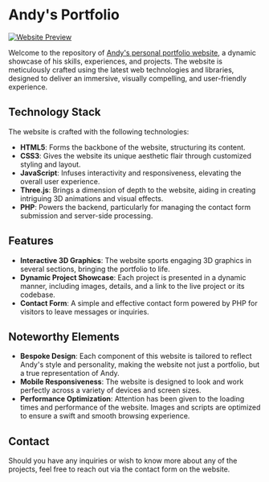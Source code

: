 # Andy's Portfolio

[![Website Preview](https://github.com/andy-buk/portfolio/assets/117706469/157ac0a9-c1b6-42c6-a9bc-f08975117df9)](https://www.andyb.tech)

Welcome to the repository of [Andy's personal portfolio website](https://www.andyb.tech), a dynamic showcase of his skills, experiences, and projects. The website is meticulously crafted using the latest web technologies and libraries, designed to deliver an immersive, visually compelling, and user-friendly experience.

## Technology Stack

The website is crafted with the following technologies:

- **HTML5**: Forms the backbone of the website, structuring its content.
- **CSS3**: Gives the website its unique aesthetic flair through customized styling and layout. 
- **JavaScript**: Infuses interactivity and responsiveness, elevating the overall user experience.
- **Three.js**: Brings a dimension of depth to the website, aiding in creating intriguing 3D animations and visual effects.
- **PHP**: Powers the backend, particularly for managing the contact form submission and server-side processing.

## Features

- **Interactive 3D Graphics**: The website sports engaging 3D graphics in several sections, bringing the portfolio to life.
- **Dynamic Project Showcase**: Each project is presented in a dynamic manner, including images, details, and a link to the live project or its codebase.
- **Contact Form**: A simple and effective contact form powered by PHP for visitors to leave messages or inquiries.

## Noteworthy Elements

- **Bespoke Design**: Each component of this website is tailored to reflect Andy's style and personality, making the website not just a portfolio, but a true representation of Andy.
- **Mobile Responsiveness**: The website is designed to look and work perfectly across a variety of devices and screen sizes.
- **Performance Optimization**: Attention has been given to the loading times and performance of the website. Images and scripts are optimized to ensure a swift and smooth browsing experience.

## Contact

Should you have any inquiries or wish to know more about any of the projects, feel free to reach out via the contact form on the website.
